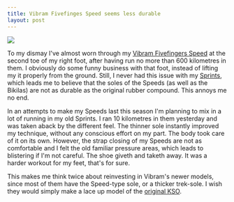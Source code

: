 ```yaml
---
title: Vibram Fivefinges Speed seems less durable
layout: post
---
```


<img src="http://swedishpixels.com/bilder/vvfspeedwear.jpg" />

To my dismay I've almost worn through my [Vibram Fivefingers Speed][1] at the second toe of my right foot, after having run no more than 600 kilometres in them. I obviously do some funny business with that foot, instead of lifting my it properly from the ground. Still, I never had this issue with my [Sprints][2], which leads me to believe that the soles of the Speeds (as well as the Bikilas) are not as durable as the original rubber compound. This annoys me no end.

In an attempts to make my Speeds last this season I'm planning to mix in a lot of running in my old Sprints. I ran 10 kilometres in them yesterday and was taken aback by the different feel. The thinner sole instantly improved my technique, without any conscious effort on my part. The body took care of it on its own. However, the strap closing of my Speeds are not as comfortable and I felt the old familiar pressure areas, which leads to blistering if I'm not careful. The shoe giveth and taketh away. It was a harder workout for my feet, that's for sure.

This makes me think twice about reinvesting in Vibram's newer models, since most of them have the Speed-type sole, or a thicker trek-sole. I wish they would simply make a lace up model of the [original KSO][3].

[1]: http://birthdayshoes.com/speed:
[2]: http://birthdayshoes.com/sprint:
[3]: http://birthdayshoes.com/kso: